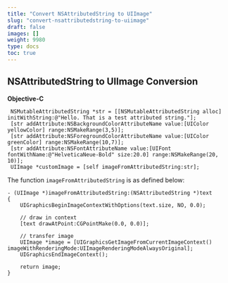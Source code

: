 ```yaml
---
title: "Convert NSAttributedString to UIImage"
slug: "convert-nsattributedstring-to-uiimage"
draft: false
images: []
weight: 9980
type: docs
toc: true
---
```


## NSAttributedString to UIImage Conversion
**Objective-C**

     NSMutableAttributedString *str = [[NSMutableAttributedString alloc] initWithString:@"Hello. That is a test attributed string."];
     [str addAttribute:NSBackgroundColorAttributeName value:[UIColor yellowColor] range:NSMakeRange(3,5)];
     [str addAttribute:NSForegroundColorAttributeName value:[UIColor greenColor] range:NSMakeRange(10,7)];
     [str addAttribute:NSFontAttributeName value:[UIFont fontWithName:@"HelveticaNeue-Bold" size:20.0] range:NSMakeRange(20, 10)];
     UIImage *customImage = [self imageFromAttributedString:str];

The function `imageFromAttributedString` is as defined below:

    - (UIImage *)imageFromAttributedString:(NSAttributedString *)text
    {
        UIGraphicsBeginImageContextWithOptions(text.size, NO, 0.0);
        
        // draw in context
        [text drawAtPoint:CGPointMake(0.0, 0.0)];
        
        // transfer image
        UIImage *image = [UIGraphicsGetImageFromCurrentImageContext() imageWithRenderingMode:UIImageRenderingModeAlwaysOriginal];
        UIGraphicsEndImageContext();
        
        return image;
    }



